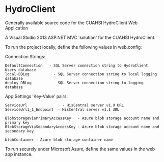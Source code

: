# HydroClient
Generally available source code for the CUAHSI HydroClient Web Application 

A Visual Studio 2013 ASP.NET MVC 'solution' for the CUAHSI HydroClient.

To run the project locally, define the following values in web.config:

Connection Strings:

	DefaultConnection 	- SQL Server connection string to HydroClient Users database
	local-DBLog 	      - SQL Server connection string to local logging database
	deploy-DBLog 	      - SQL Server connection string to logging database 

App Settings 'Key-Value' pairs:

	ServiceUrl 		          - HisCentral server v1.0 URL
	ServiceUrl1_1_Endpoint	- HisCentral server v1.1 URL

	BlobStorageViaPrimaryAccessKey 	 - Azure blob storage account name and primary key
	BlobStorageViaSecondaryAccessKey - Azure blob storage account name and secondary key

	blobContainer - Azure blob storage container name


To run securely under Microsoft Azure, define the same values in the web app instance.
